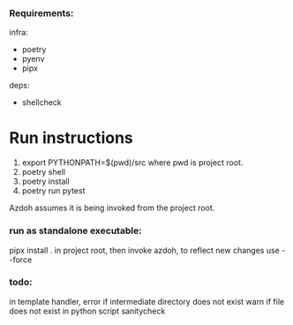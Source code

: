 ### Requirements:
infra:
- poetry
- pyenv
- pipx

deps:
- shellcheck


# Run instructions

1. export PYTHONPATH=$(pwd)/src where pwd is project root.
2. poetry shell
3. poetry install
4. poetry run pytest


Azdoh assumes it is being invoked from the project root.


### run as standalone executable:
pipx install . in project root, then invoke azdoh, to reflect new changes use --force


### todo:
in template handler, error if intermediate directory does not exist
warn if file does not exist in python script sanitycheck

